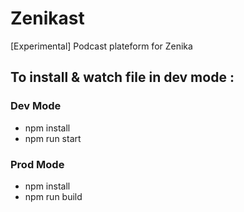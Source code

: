 # Zenikast

[Experimental] Podcast plateform for Zenika

## To install & watch file in dev mode :

### Dev Mode

 - npm install
 - npm run start

### Prod Mode

 - npm install
 - npm run build

